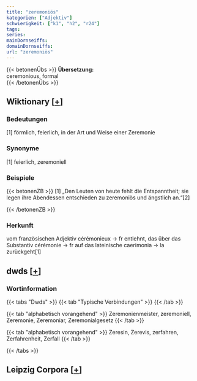```yaml
---
title: "zeremoniös"
kategorien: ["Adjektiv"]
schwierigkeit: ["k1", "h2", "r24"]
tags:
series:
mainDornseiffs:
domainDornseiffs:
url: "zeremoniös"
---
```


{{< betonenÜbs >}}
**Übersetzung:**  
ceremonious, formal  
{{< /betonenÜbs >}}

## Wiktionary [[+](https://de.wiktionary.org/wiki/zeremoniös)]

### Bedeutungen
[1] förmlich, feierlich, in der Art und Weise einer Zeremonie  

### Synonyme
[1] feierlich, zeremoniell  

### Beispiele
{{< betonenZB >}}
[1] „Den Leuten von heute fehlt die Entspanntheit; sie legen ihre Abendessen entschieden zu zeremoniös und ängstlich an.“[2]  

{{< /betonenZB >}}
### Herkunft
vom französischen Adjektiv cérémonieux → fr entlehnt, das über das Substantiv cérémonie → fr auf das lateinische caerimonia → la zurückgeht[1]  



## dwds [[+](https://www.dwds.de/wb/zeremoniös)]

### Wortinformation
{{< tabs "Dwds" >}}
{{< tab "Typische Verbindungen" >}}
{{< /tab >}}

{{< tab "alphabetisch vorangehend" >}}
Zeremonienmeister, zeremoniell, Zeremonie, Zeremoniar, Zeremonialgesetz
{{< /tab >}}

{{< tab "alphabetisch vorangehend" >}}
Zeresin, Zerevis, zerfahren, Zerfahrenheit, Zerfall
{{< /tab >}}

{{< /tabs >}}

## Leipzig Corpora [[+](https://corpora.uni-leipzig.de/en/res?word=zeremoniös&corpusId=deu_newscrawl-public_2018)]

